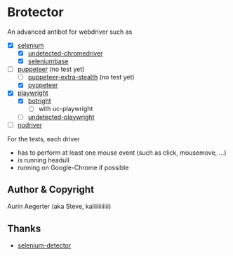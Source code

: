 # Brotector


An advanced antibot for webdriver such as 
- [x] [selenium](https://github.com/SeleniumHQ/selenium/tree/trunk/py#selenium-client-driver)
  - [x] [undetected-chromedriver](https://github.com/ultrafunkamsterdam/undetected-chromedriver)
  - [x] [seleniumbase](https://github.com/seleniumbase/SeleniumBase)
- [ ] [puppeteer](https://github.com/puppeteer/puppeteer) (no test yet)
  - [ ] [puppeteer-extra-stealth](https://github.com/berstend/puppeteer-extra/tree/master/packages/puppeteer-extra-plugin-stealth#puppeteer-extra-plugin-stealth---) (no test yet)
  - [x] [pyppeteer](https://github.com/pyppeteer/pyppeteer)
- [x] [playwright](https://github.com/microsoft/playwright-python)
  - [x] [botright](https://github.com/Vinyzu/Botright)
    - [ ] with uc-playwright
  - [ ] [undetected-playwright](https://github.com/kaliiiiiiiiii/undetected-playwright-python)
- [ ] [nodriver](https://github.com/ultrafunkamsterdam/nodriver)

For the tests, each driver
- has to perform at least one mouse event (such as click, mousemove, ...)
- is running headull
- running on Google-Chrome if possible

## Author & Copyright

Aurin Aegerter (aka Steve, kaliiiiiiiiii)

## Thanks
- [selenium-detector](https://github.com/HMaker/HMaker.github.io/tree/master/selenium-detector)
